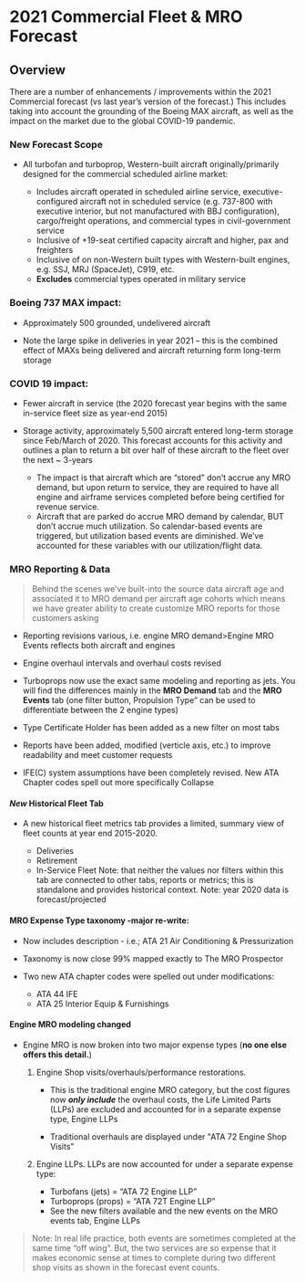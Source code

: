 # 2021 Commercial Fleet & MRO Forecast

## Overview

There are a number of enhancements / improvements within the 2021 Commercial forecast (vs last year’s version of the forecast.) This includes taking into account the grounding of the Boeing MAX aircraft, as well as the impact on the market due to the global COVID-19 pandemic.

### New Forecast Scope

- All turbofan and turboprop, Western-built aircraft originally/primarily designed for the commercial scheduled airline market:

  - Includes aircraft operated in scheduled airline service, executive-configured aircraft not in scheduled service (e.g. 737-800 with executive interior, but not manufactured with BBJ configuration), cargo/freight operations, and commercial types in civil-government service
  - Inclusive of +19-seat certified capacity aircraft and higher, pax and freighters
  - Inclusive of on non-Western built types with Western-built engines, e.g. SSJ, MRJ (SpaceJet), C919, etc.
  - **Excludes** commercial types operated in military service

### Boeing 737 MAX impact:

- Approximately 500 grounded, undelivered aircraft

- Note the large spike in deliveries in year 2021 – this is the combined effect of MAXs being delivered and aircraft returning form long-term storage

### COVID 19 impact:

- Fewer aircraft in service (the 2020 forecast year begins with the same in-service fleet size as year-end 2015)
- Storage activity, approximately 5,500 aircraft entered long-term storage since Feb/March of 2020. This forecast accounts for this activity and outlines a plan to return a bit over half of these aircraft to the fleet over the next ~ 3-years

  - The impact is that aircraft which are “stored” don’t accrue any MRO demand, but upon return to service, they are required to have all engine and airframe services completed before being certified for revenue service.
  - Aircraft that are parked do accrue MRO demand by calendar, BUT don’t accrue much utilization. So calendar-based events are triggered, but utilization based events are diminished. We’ve accounted for these variables with our utilization/flight data.

### MRO Reporting & Data

> Behind the scenes we’ve built-into the source data aircraft age and associated it to MRO demand per aircraft age cohorts which means we have greater ability to create customize MRO reports for those customers asking

- Reporting revisions various, i.e. engine MRO demand>Engine MRO Events reflects both aircraft and engines

- Engine overhaul intervals and overhaul costs revised

- Turboprops now use the exact same modeling and reporting as jets. You will find the differences mainly in the **MRO Demand** tab and the **MRO Events** tab (one filter button, Propulsion Type” can be used to differentiate between the 2 engine types)

- Type Certificate Holder has been added as a new filter on most tabs
- Reports have been added, modified (verticle axis, etc.) to improve readability and meet customer requests

- IFE(C) system assumptions have been completely revised. New ATA Chapter codes spell out more specifically
  Collapse

#### _New_ Historical Fleet Tab

- A new historical fleet metrics tab provides a limited, summary view of fleet counts at year end 2015-2020.

  - Deliveries
  - Retirement
  - In-Service Fleet
    Note: that neither the values nor filters within this tab are connected to other tabs, reports or metrics; this is standalone and provides historical context.
    Note: year 2020 data is forecast/projected

#### MRO Expense Type taxonomy -major re-write:

- Now includes description - i.e.; ATA 21 Air Conditioning & Pressurization

- Taxonomy is now close 99% mapped exactly to The MRO Prospector
- Two new ATA chapter codes were spelled out under modifications:
  - ATA 44 IFE
  - ATA 25 Interior Equip & Furnishings

#### Engine MRO modeling changed

- Engine MRO is now broken into two major expense types (**no one else offers this detail.**)

  1. Engine Shop visits/overhauls/performance restorations.

     - This is the traditional engine MRO category, but the cost figures now **_only include_** the overhaul costs, the Life Limited Parts (LLPs) are excluded and accounted for in a separate expense type, Engine LLPs

     - Traditional overhauls are displayed under "ATA 72 Engine Shop Visits"

  2. Engine LLPs. LLPs are now accounted for under a separate expense type:

     - Turbofans (jets) = “ATA 72 Engine LLP”
     - Turboprops (props) = “ATA 72T Engine LLP”
     - See the new filters available and the new events on the MRO events tab, Engine LLPs

> Note: In real life practice, both events are sometimes completed at the same time “off wing”. But, the two services are so expense that it makes economic sense at times to complete during two different shop visits as shown in the forecast event counts.
